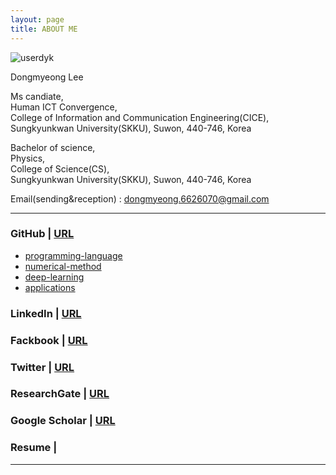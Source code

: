 ```yaml
---
layout: page
title: ABOUT ME
---
```


![userdyk](https://user-images.githubusercontent.com/52376448/62934273-15b4ee80-bdff-11e9-9f58-3783696280df.jpg)

Dongmyeong Lee <br>

Ms candiate, <br> 
Human ICT Convergence, <br>
College of Information and Communication Engineering(CICE), <br>
Sungkyunkwan University(SKKU), Suwon, 440-746, Korea <br>

Bachelor of science, <br>
Physics, <br>
College of Science(CS), <br>
Sungkyunkwan University(SKKU), Suwon, 440-746, Korea <br>


<!--Mobile : +82-10-7327-0678 <br> -->
Email(sending&reception) : dongmyeong.6626070@gmail.com <br>

<hr>

### GitHub | [URL](https://github.com/userdyk-github/)
  - [programming-language](https://github.com/ailever/programming-language)
  - [numerical-method](https://github.com/ailever/numerical-method)
  - [deep-learning](https://github.com/ailever/deep-learning)
  - [applications](https://github.com/ailever/applications)
  
### LinkedIn | [URL](https://www.linkedin.com/in/userdyk/)
### Fackbook | [URL](https://www.facebook.com/userdyk)
### Twitter | [URL](https://twitter.com/DongmyeongL)
### ResearchGate | [URL](https://www.researchgate.net/profile/Dongmyeong_Lee2)
### Google Scholar | [URL]()
### Resume | 

<hr>

